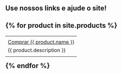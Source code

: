 <script type="module" src="https://unpkg.com/@google/model-viewer/dist/model-viewer.min.js"></script>

<h2>Use nossos links e ajude o site!<h2>


  {% for product in site.products %}
  <table style="width:100%">
    <tr><td><model-viewer alt="{{ product.description }}" src="assets/models/{{ product.glb }}" ios-src="assets/models/{{ product.usdz }}#custom=https://tharak.github.io/shopping/banners/{{ product.banner }}" auto-rotate camera-controls magic-leap ar /></td></tr>
    <tr><td><a href="{{ product.link }}">Comprar {{ product.name }}</a></td></tr>
    <tr><td>{{ product.description }}</td></tr>
    <tr><td></td>
  </table>
  {% endfor %}
